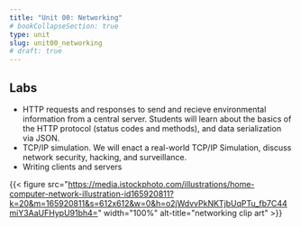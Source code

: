 ```yaml
---
title: "Unit 00: Networking"
# bookCollapseSection: true
type: unit
slug: unit00_networking
# draft: true
---
```


## Labs

- HTTP requests and responses to send and recieve environmental information from a
central server. Students will learn about the basics of the HTTP  protocol (status
codes and methods), and data serialization via JSON.
- TCP/IP simulation. We will enact a real-world TCP/IP Simulation, discuss network
security, hacking, and surveillance.
- Writing clients and servers 





{{< figure src="https://media.istockphoto.com/illustrations/home-computer-network-illustration-id165920811?k=20&m=165920811&s=612x612&w=0&h=o2jWdvvPkNKTjbUqPTu_fb7C44miY3AaUFHypU91bh4=" width="100%" alt-title="networking clip art" >}}
